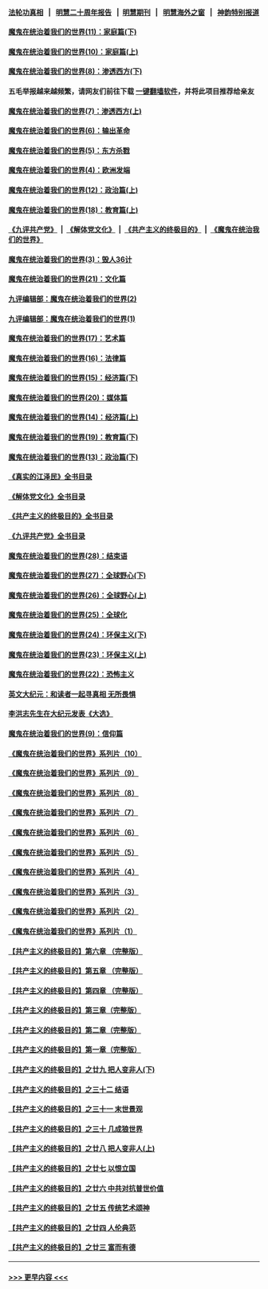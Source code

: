 #### [法轮功真相](https://github.com/gfw-breaker/truth/blob/master/README.md?t=0) &nbsp;&nbsp;|&nbsp;&nbsp; [明慧二十周年报告](https://github.com/gfw-breaker/mh-reports/blob/master/README.md?t=0) &nbsp;&nbsp;|&nbsp;&nbsp;[明慧期刊](https://github.com/gfw-breaker/mh-qikan) &nbsp;&nbsp;|&nbsp;&nbsp; [明慧海外之窗](https://github.com/gfw-breaker/mh-news/blob/master/README.md?t=0) &nbsp;&nbsp;|&nbsp;&nbsp; [神韵特别报道](https://github.com/gfw-breaker/mh-news/blob/master/shenyun.md?t=0)
#### [魔鬼在统治着我们的世界(11)：家庭篇(下)](../pages/nsc422/n10440961.md?t=11202001) 
#### [魔鬼在统治着我们的世界(10)：家庭篇(上)](../pages/nsc422/n10435448.md?t=11202001) 
#### [魔鬼在统治着我们的世界(8)：渗透西方(下)](../pages/nsc422/n10429603.md?t=11202001) 
#### 五毛举报越来越频繁，请网友们前往下载 [一键翻墙软件](https://github.com/gfw-breaker/ssr-accounts)，并将此项目推荐给亲友
#### [魔鬼在统治着我们的世界(7)：渗透西方(上)](../pages/nsc422/n10426013.md?t=11202001) 
#### [魔鬼在统治着我们的世界(6)：输出革命](../pages/nsc422/n10421536.md?t=11202001) 
#### [魔鬼在统治着我们的世界(5)：东方杀戮](../pages/nsc422/n10417707.md?t=11202001) 
#### [魔鬼在统治着我们的世界(4)：欧洲发端](../pages/nsc422/n10414890.md?t=11202001) 
#### [魔鬼在统治着我们的世界(12)：政治篇(上)](../pages/nsc422/n10444576.md?t=11202001) 
#### [魔鬼在统治着我们的世界(18)：教育篇(上)](../pages/nsc422/n10526970.md?t=11202001) 
#### [《九评共产党》](https://github.com/begood0513/9ping.md/blob/master/README.md) &nbsp;|&nbsp; [《解体党文化》](../../../../jtdwh.md/blob/master/README.md)  &nbsp;|&nbsp; [《共产主义的终极目的》](../../../../gczydzjmd.md/blob/master/README.md) &nbsp;|&nbsp; [《魔鬼在统治我们的世界》](../../../../mgztzwmdsj.md/blob/master/README.md) 
#### [魔鬼在统治着我们的世界(3)：毁人36计](../pages/nsc422/n10411583.md?t=11202001) 
#### [魔鬼在统治着我们的世界(21)：文化篇](../pages/nsc422/n10597706.md?t=11202001) 
#### [九评编辑部：魔鬼在统治着我们的世界(2)](../pages/nsc422/n10410036.md?t=11202001) 
#### [九评编辑部：魔鬼在统治着我们的世界(1)](../pages/nsc422/n10406825.md?t=11202001) 
#### [魔鬼在统治着我们的世界(17)：艺术篇](../pages/nsc422/n10499093.md?t=11202001) 
#### [魔鬼在统治着我们的世界(16)：法律篇](../pages/nsc422/n10485969.md?t=11202001) 
#### [魔鬼在统治着我们的世界(15)：经济篇(下)](../pages/nsc422/n10469975.md?t=11202001) 
#### [魔鬼在统治着我们的世界(20)：媒体篇](../pages/nsc422/n10586579.md?t=11202001) 
#### [魔鬼在统治着我们的世界(14)：经济篇(上)](../pages/nsc422/n10457370.md?t=11202001) 
#### [魔鬼在统治着我们的世界(19)：教育篇(下)](../pages/nsc422/n10564808.md?t=11202001) 
#### [魔鬼在统治着我们的世界(13)：政治篇(下)](../pages/nsc422/n10448270.md?t=11202001) 
#### [《真实的江泽民》全书目录](../pages/nsc422/n13721399.md?t=11202001) 
#### [《解体党文化》全书目录](../pages/nsc422/n13721157.md?t=11202001) 
#### [《共产主义的终极目的》全书目录](../pages/nsc422/n13721048.md?t=11202001) 
#### [《九评共产党》全书目录](../pages/nsc422/n13708085.md?t=11202001) 
#### [魔鬼在统治着我们的世界(28)：结束语](../pages/nsc422/n10936246.md?t=11202001) 
#### [魔鬼在统治着我们的世界(27)：全球野心(下)](../pages/nsc422/n10928319.md?t=11202001) 
#### [魔鬼在统治着我们的世界(26)：全球野心(上)](../pages/nsc422/n10900318.md?t=11202001) 
#### [魔鬼在统治着我们的世界(25)：全球化](../pages/nsc422/n10788205.md?t=11202001) 
#### [魔鬼在统治着我们的世界(24)：环保主义(下)](../pages/nsc422/n10695307.md?t=11202001) 
#### [魔鬼在统治着我们的世界(23)：环保主义(上)](../pages/nsc422/n10688613.md?t=11202001) 
#### [魔鬼在统治着我们的世界(22)：恐怖主义](../pages/nsc422/n10614727.md?t=11202001) 
#### [英文大纪元：和读者一起寻真相 无所畏惧](../pages/nsc422/n12542027.md?t=11202001) 
#### [李洪志先生在大纪元发表《大选》](../pages/nsc422/n12534746.md?t=11202001) 
#### [魔鬼在统治着我们的世界(9)：信仰篇](../pages/nsc422/n10432159.md?t=11202001) 
#### [《魔鬼在统治着我们的世界》系列片（10）](../pages/nsc422/n12292670.md?t=11202001) 
#### [《魔鬼在统治着我们的世界》系列片（9）](../pages/nsc422/n12290859.md?t=11202001) 
#### [《魔鬼在统治着我们的世界》系列片（8）](../pages/nsc422/n12287445.md?t=11202001) 
#### [《魔鬼在统治着我们的世界》系列片（7）](../pages/nsc422/n12283425.md?t=11202001) 
#### [《魔鬼在统治着我们的世界》系列片（6）](../pages/nsc422/n12282314.md?t=11202001) 
#### [《魔鬼在统治着我们的世界》系列片（5）](../pages/nsc422/n12281419.md?t=11202001) 
#### [《魔鬼在统治着我们的世界》系列片（4）](../pages/nsc422/n12274024.md?t=11202001) 
#### [《魔鬼在统治着我们的世界》系列片（3）](../pages/nsc422/n12271322.md?t=11202001) 
#### [《魔鬼在统治着我们的世界》系列片（2）](../pages/nsc422/n12269049.md?t=11202001) 
#### [《魔鬼在统治着我们的世界》系列片（1）](../pages/nsc422/n12267575.md?t=11202001) 
#### [【共产主义的终极目的】第六章 （完整版）](../pages/nsc422/n11428913.md?t=11202001) 
#### [【共产主义的终极目的】第五章 （完整版）](../pages/nsc422/n11428912.md?t=11202001) 
#### [【共产主义的终极目的】第四章 （完整版）](../pages/nsc422/n11428907.md?t=11202001) 
#### [【共产主义的终极目的】第三章（完整版）](../pages/nsc422/n11428848.md?t=11202001) 
#### [【共产主义的终极目的】第二章（完整版）](../pages/nsc422/n11428831.md?t=11202001) 
#### [【共产主义的终极目的】第一章（完整版）](../pages/nsc422/n11417651.md?t=11202001) 
#### [【共产主义的终极目的】之廿九 把人变非人(下)](../pages/nsc422/n11344140.md?t=11202001) 
#### [【共产主义的终极目的】之三十二 结语](../pages/nsc422/n11360535.md?t=11202001) 
#### [【共产主义的终极目的】之三十一 末世景观](../pages/nsc422/n11351129.md?t=11202001) 
#### [【共产主义的终极目的】之三十 几成狼世界](../pages/nsc422/n11348280.md?t=11202001) 
#### [【共产主义的终极目的】之廿八 把人变非人(上)](../pages/nsc422/n11340492.md?t=11202001) 
#### [【共产主义的终极目的】之廿七 以恨立国](../pages/nsc422/n11336944.md?t=11202001) 
#### [【共产主义的终极目的】之廿六 中共对抗普世价值](../pages/nsc422/n11324785.md?t=11202001) 
#### [【共产主义的终极目的】之廿五 传统艺术颂神](../pages/nsc422/n11296396.md?t=11202001) 
#### [【共产主义的终极目的】之廿四 人伦典范](../pages/nsc422/n11296397.md?t=11202001) 
#### [【共产主义的终极目的】之廿三 富而有德](../pages/nsc422/n11283598.md?t=11202001) 

----
#### [ >>> 更早内容 <<< ](../indexes/nsc422-earlier.md)

